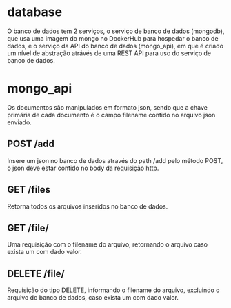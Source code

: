 # database
O banco de dados tem 2 serviços, o serviço de banco de dados (mongodb), que usa uma imagem do mongo no DockerHub para hospedar o banco de dados, e o serviço da API do banco de dados (mongo_api), em que é criado um nível de abstração atrávés de uma REST API para uso do serviço de banco de dados.


# mongo_api
Os documentos são manipulados em formato json, sendo que a chave primária de cada documento é o campo filename contido no arquivo json enviado.
## POST /add
Insere um json no banco de dados através do path /add pelo método POST, o json deve estar contido no body da requisição http.
## GET /files
Retorna todos os arquivos inseridos no banco de dados.
## GET /file/<filename>
Uma requisição com o filename do arquivo, retornando o arquivo caso exista um com dado valor.
## DELETE /file/<filename>
Requisição do tipo DELETE, informando o filename do arquivo, excluindo o arquivo do banco de dados, caso exista um com dado valor.
